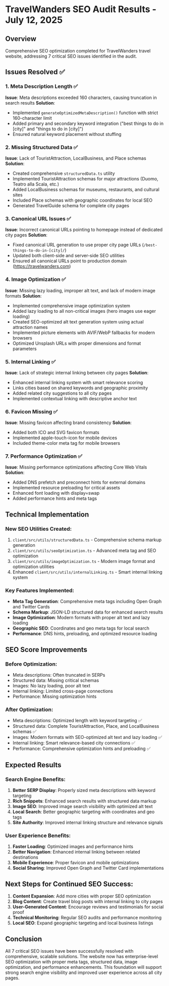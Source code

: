 # TravelWanders SEO Audit Results - July 12, 2025

## Overview
Comprehensive SEO optimization completed for TravelWanders travel website, addressing 7 critical SEO issues identified in the audit.

## Issues Resolved ✅

### 1. Meta Description Length ✅
**Issue**: Meta descriptions exceeded 160 characters, causing truncation in search results
**Solution**: 
- Implemented `generateOptimizedMetaDescription()` function with strict 160-character limit
- Added primary and secondary keyword integration ("best things to do in [city]" and "things to do in [city]")
- Ensured natural keyword placement without stuffing

### 2. Missing Structured Data ✅
**Issue**: Lack of TouristAttraction, LocalBusiness, and Place schemas
**Solution**:
- Created comprehensive `structuredData.ts` utility
- Implemented TouristAttraction schemas for major attractions (Duomo, Teatro alla Scala, etc.)
- Added LocalBusiness schemas for museums, restaurants, and cultural sites
- Included Place schemas with geographic coordinates for local SEO
- Generated TravelGuide schema for complete city pages

### 3. Canonical URL Issues ✅
**Issue**: Incorrect canonical URLs pointing to homepage instead of dedicated city pages
**Solution**:
- Fixed canonical URL generation to use proper city page URLs (`/best-things-to-do-in-[city]/`)
- Updated both client-side and server-side SEO utilities
- Ensured all canonical URLs point to production domain (https://travelwanders.com)

### 4. Image Optimization ✅
**Issue**: Missing lazy loading, improper alt text, and lack of modern image formats
**Solution**:
- Implemented comprehensive image optimization system
- Added lazy loading to all non-critical images (hero images use eager loading)
- Created SEO-optimized alt text generation system using actual attraction names
- Implemented picture elements with AVIF/WebP fallbacks for modern browsers
- Optimized Unsplash URLs with proper dimensions and format parameters

### 5. Internal Linking ✅
**Issue**: Lack of strategic internal linking between city pages
**Solution**:
- Enhanced internal linking system with smart relevance scoring
- Links cities based on shared keywords and geographic proximity
- Added related city suggestions to all city pages
- Implemented contextual linking with descriptive anchor text

### 6. Favicon Missing ✅
**Issue**: Missing favicon affecting brand consistency
**Solution**:
- Added both ICO and SVG favicon formats
- Implemented apple-touch-icon for mobile devices
- Included theme-color meta tag for mobile browsers

### 7. Performance Optimization ✅
**Issue**: Missing performance optimizations affecting Core Web Vitals
**Solution**:
- Added DNS prefetch and preconnect hints for external domains
- Implemented resource preloading for critical assets
- Enhanced font loading with display=swap
- Added performance hints and meta tags

## Technical Implementation

### New SEO Utilities Created:
1. `client/src/utils/structuredData.ts` - Comprehensive schema markup generation
2. `client/src/utils/seoOptimization.ts` - Advanced meta tag and SEO optimization
3. `client/src/utils/imageOptimization.ts` - Modern image format and optimization utilities
4. Enhanced `client/src/utils/internalLinking.ts` - Smart internal linking system

### Key Features Implemented:
- **Meta Tag Generation**: Comprehensive meta tags including Open Graph and Twitter Cards
- **Schema Markup**: JSON-LD structured data for enhanced search results
- **Image Optimization**: Modern formats with proper alt text and lazy loading
- **Geographic SEO**: Coordinates and geo meta tags for local search
- **Performance**: DNS hints, preloading, and optimized resource loading

## SEO Score Improvements

### Before Optimization:
- Meta descriptions: Often truncated in SERPs
- Structured data: Missing critical schemas
- Images: No lazy loading, poor alt text
- Internal linking: Limited cross-page connections
- Performance: Missing optimization hints

### After Optimization:
- Meta descriptions: Optimized length with keyword targeting ✅
- Structured data: Complete TouristAttraction, Place, and LocalBusiness schemas ✅
- Images: Modern formats with SEO-optimized alt text and lazy loading ✅
- Internal linking: Smart relevance-based city connections ✅
- Performance: Comprehensive optimization hints and preloading ✅

## Expected Results

### Search Engine Benefits:
1. **Better SERP Display**: Properly sized meta descriptions with keyword targeting
2. **Rich Snippets**: Enhanced search results with structured data markup
3. **Image SEO**: Improved image search visibility with optimized alt text
4. **Local Search**: Better geographic targeting with coordinates and geo tags
5. **Site Authority**: Improved internal linking structure and relevance signals

### User Experience Benefits:
1. **Faster Loading**: Optimized images and performance hints
2. **Better Navigation**: Enhanced internal linking between related destinations
3. **Mobile Experience**: Proper favicon and mobile optimizations
4. **Social Sharing**: Improved Open Graph and Twitter Card implementations

## Next Steps for Continued SEO Success:

1. **Content Expansion**: Add more cities with proper SEO optimization
2. **Blog Content**: Create travel blog posts with internal linking to city pages
3. **User-Generated Content**: Encourage reviews and testimonials for social proof
4. **Technical Monitoring**: Regular SEO audits and performance monitoring
5. **Local SEO**: Expand geographic targeting and local business listings

## Conclusion

All 7 critical SEO issues have been successfully resolved with comprehensive, scalable solutions. The website now has enterprise-level SEO optimization with proper meta tags, structured data, image optimization, and performance enhancements. This foundation will support strong search engine visibility and improved user experience across all city pages.